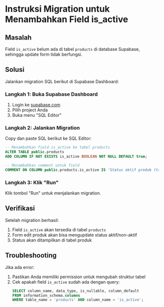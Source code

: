 # Instruksi Migration untuk Menambahkan Field is_active

## Masalah

Field `is_active` belum ada di tabel `products` di database Supabase, sehingga update form tidak berfungsi.

## Solusi

Jalankan migration SQL berikut di Supabase Dashboard:

### Langkah 1: Buka Supabase Dashboard

1. Login ke [supabase.com](https://supabase.com)
2. Pilih project Anda
3. Buka menu "SQL Editor"

### Langkah 2: Jalankan Migration

Copy dan paste SQL berikut ke SQL Editor:

```sql
-- Menambahkan field is_active ke tabel products
ALTER TABLE public.products
ADD COLUMN IF NOT EXISTS is_active BOOLEAN NOT NULL DEFAULT true;

-- Menambahkan comment untuk field
COMMENT ON COLUMN public.products.is_active IS 'Status aktif produk (true = aktif, false = non-aktif)';
```

### Langkah 3: Klik "Run"

Klik tombol "Run" untuk menjalankan migration.

## Verifikasi

Setelah migration berhasil:

1. Field `is_active` akan tersedia di tabel `products`
2. Form edit produk akan bisa mengupdate status aktif/non-aktif
3. Status akan ditampilkan di tabel produk

## Troubleshooting

Jika ada error:

1. Pastikan Anda memiliki permission untuk mengubah struktur tabel
2. Cek apakah field `is_active` sudah ada dengan query:
   ```sql
   SELECT column_name, data_type, is_nullable, column_default
   FROM information_schema.columns
   WHERE table_name = 'products' AND column_name = 'is_active';
   ```
